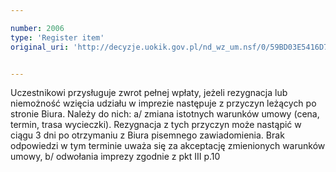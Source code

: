 ```yaml
---

number: 2006
type: 'Register item'
original_uri: 'http://decyzje.uokik.gov.pl/nd_wz_um.nsf/0/59BD03E5416D7213C125779000307C4C?OpenDocument'


---
```


Uczestnikowi przysługuje zwrot pełnej wpłaty, jeżeli rezygnacja lub niemożność wzięcia udziału w imprezie następuje z przyczyn leżących po stronie Biura. Należy do nich: a/ zmiana istotnych warunków umowy (cena, termin, trasa wycieczki). Rezygnacja z tych przyczyn może nastąpić w ciągu 3 dni po otrzymaniu z Biura pisemnego zawiadomienia. Brak odpowiedzi w tym terminie uważa się za akceptację zmienionych warunków umowy, b/ odwołania imprezy zgodnie z pkt III p.10
